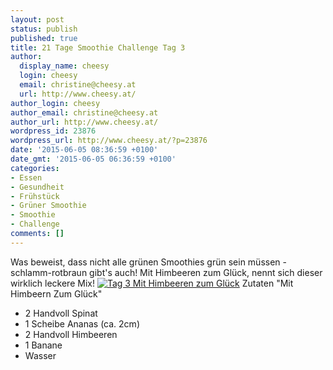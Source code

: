 ```yaml
---
layout: post
status: publish
published: true
title: 21 Tage Smoothie Challenge Tag 3
author:
  display_name: cheesy
  login: cheesy
  email: christine@cheesy.at
  url: http://www.cheesy.at/
author_login: cheesy
author_email: christine@cheesy.at
author_url: http://www.cheesy.at/
wordpress_id: 23876
wordpress_url: http://www.cheesy.at/?p=23876
date: '2015-06-05 08:36:59 +0100'
date_gmt: '2015-06-05 06:36:59 +0100'
categories:
- Essen
- Gesundheit
- Frühstück
- Grüner Smoothie
- Smoothie
- Challenge
comments: []
---
```

Was beweist, dass nicht alle grünen Smoothies grün sein müssen - schlamm-rotbraun gibt's auch! Mit Himbeeren zum Glück, nennt sich dieser wirklich leckere Mix!
[![Tag 3 Mit Himbeeren zum Glück](http://www.cheesy.at/wp-content/uploads/Tag-3-Mit-Himbeeren-zum-Glück.jpg)](http://www.cheesy.at/wp-content/uploads/Tag-3-Mit-Himbeeren-zum-Glück.jpg)
Zutaten "Mit Himbeern Zum Glück"
- 2 Handvoll Spinat
- 1 Scheibe Ananas (ca. 2cm)
- 2 Handvoll Himbeeren
- 1 Banane
- Wasser
